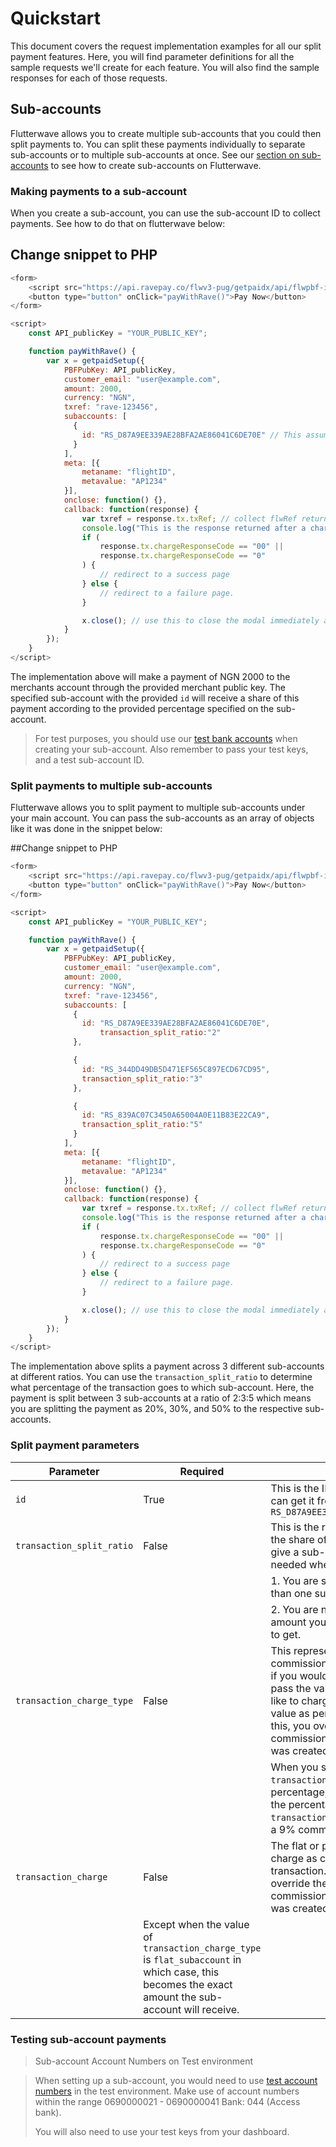 # Quickstart

This document covers the request implementation examples for all our split payment features. Here, you will find parameter definitions for all the sample requests we'll create for each feature. You will also find the sample responses for each of those requests.

## Sub-accounts

Flutterwave allows you to create multiple sub-accounts that you could then split payments to. You can split these payments individually to separate sub-accounts or to multiple sub-accounts at once. See our [section on sub-accounts](https://developer.flutterwave.com/reference#create-subaccount) to see how to create sub-accounts on Flutterwave.

### Making payments to a sub-account

When you create a sub-account, you can use the sub-account ID to collect payments.
See how to do that on flutterwave below:

## Change snippet to PHP

```javascript
<form>
    <script src="https://api.ravepay.co/flwv3-pug/getpaidx/api/flwpbf-inline.js"></script>
    <button type="button" onClick="payWithRave()">Pay Now</button>
</form>

<script>
    const API_publicKey = "YOUR_PUBLIC_KEY";

    function payWithRave() {
        var x = getpaidSetup({
            PBFPubKey: API_publicKey,
            customer_email: "user@example.com",
            amount: 2000,
            currency: "NGN",
            txref: "rave-123456",
            subaccounts: [
              {
                id: "RS_D87A9EE339AE28BFA2AE86041C6DE70E" // This assumes you have setup your commission on the dashboard.
              }
            ],
            meta: [{
                metaname: "flightID",
                metavalue: "AP1234"
            }],
            onclose: function() {},
            callback: function(response) {
                var txref = response.tx.txRef; // collect flwRef returned and pass to a server page to complete status check.
                console.log("This is the response returned after a charge", response);
                if (
                    response.tx.chargeResponseCode == "00" ||
                    response.tx.chargeResponseCode == "0"
                ) {
                    // redirect to a success page
                } else {
                    // redirect to a failure page.
                }

                x.close(); // use this to close the modal immediately after payment.
            }
        });
    }
</script>
```

The implementation above will make a payment of NGN 2000 to the merchants account through the provided merchant public key. The specified sub-account with the provided `id` will receive a share of this payment according to the provided percentage specified on the sub-account.

> For test purposes, you should use our [test bank accounts](https://developer.flutterwave.com/docs/test-bank-accounts) when creating your sub-account. Also remember to pass your test keys, and a test sub-account ID.

### Split payments to multiple sub-accounts

Flutterwave allows you to split payment to multiple sub-accounts under your main account. You can pass the sub-accounts as an array of objects like it was done in the snippet below:

##Change snippet to PHP

```javascript
<form>
    <script src="https://api.ravepay.co/flwv3-pug/getpaidx/api/flwpbf-inline.js"></script>
    <button type="button" onClick="payWithRave()">Pay Now</button>
</form>

<script>
    const API_publicKey = "YOUR_PUBLIC_KEY";

    function payWithRave() {
        var x = getpaidSetup({
            PBFPubKey: API_publicKey,
            customer_email: "user@example.com",
            amount: 2000,
            currency: "NGN",
            txref: "rave-123456",
            subaccounts: [
              {
                id: "RS_D87A9EE339AE28BFA2AE86041C6DE70E",
		            transaction_split_ratio:"2"
              },

              {
                id: "RS_344DD49DB5D471EF565C897ECD67CD95",
                transaction_split_ratio:"3"
              },

              {
                id: "RS_839AC07C3450A65004A0E11B83E22CA9",
                transaction_split_ratio:"5"
              }
            ],
            meta: [{
                metaname: "flightID",
                metavalue: "AP1234"
            }],
            onclose: function() {},
            callback: function(response) {
                var txref = response.tx.txRef; // collect flwRef returned and pass to a 					server page to complete status check.
                console.log("This is the response returned after a charge", response);
                if (
                    response.tx.chargeResponseCode == "00" ||
                    response.tx.chargeResponseCode == "0"
                ) {
                    // redirect to a success page
                } else {
                    // redirect to a failure page.
                }

                x.close(); // use this to close the modal immediately after payment.
            }
        });
    }
</script>

```

The implementation above splits a payment across 3 different sub-accounts at different ratios. You can use the `transaction_split_ratio` to determine what percentage of the transaction goes to which sub-account. Here, the payment is split between 3 sub-accounts at a ratio of 2:3:5 which means you are splitting the payment as 20%, 30%, and 50% to the respective sub-accounts.

### Split payment parameters

| Parameter                 | Required                                                                                                                                           | Description                                                                                                                                                                                                                                                                                               |
| ------------------------- | -------------------------------------------------------------------------------------------------------------------------------------------------- | --------------------------------------------------------------------------------------------------------------------------------------------------------------------------------------------------------------------------------------------------------------------------------------------------------- |
| `id`                      | True                                                                                                                                               | This is the ID of the sub-account, you can get it from your dashboard e.g. `RS_D87A9EE339AE28BFA2AE86041C6DE70E`                                                                                                                                                                                          |
| `transaction_split_ratio` | False                                                                                                                                              | This is the ratio value representing the share of the amount you intend to give a sub-account. This is only needed when:                                                                                                                                                                                  |
|                           |                                                                                                                                                    | 1. You are splitting between more than one sub-account.                                                                                                                                                                                                                                                   |
|                           |                                                                                                                                                    | 2. You are not passing the exact amount you expect the sub-account to get.                                                                                                                                                                                                                                |  |
| `transaction_charge_type` | False                                                                                                                                              | This represents the type for the commission you would like to charge, if you would like to charge a flat fee pass the value as flat. If you would like to charge a percentage pass the value as percentage. When you pass this, you override the type set as commission when the sub-account was created. |
|                           |                                                                                                                                                    | When you set the value of your `transaction_charge_type` as a percentage, you would need to add the percentage value in decimal. e.g. `transaction_charge: 0.09` is equal to a 9% commission on transactions.                                                                                             |
| `transaction_charge`      | False                                                                                                                                              | The flat or percentage value to charge as commission on the transaction. When you pass this, you override the values set as commission when the sub-account was created.                                                                                                                                  |
|                           | Except when the value of `transaction_charge_type` is `flat_subaccount` in which case, this becomes the exact amount the sub-account will receive. |

### Testing sub-account payments

> Sub-account Account Numbers on Test environment

> When setting up a sub-account, you would need to use [test account numbers](<(https://developer.flutterwave.com/docs/test-bank-accounts)>) in the test environment.
> Make use of account numbers within the range 0690000021 - 0690000041
> Bank: 044 (Access bank).
>
> You will also need to use your test keys from your dashboard.

